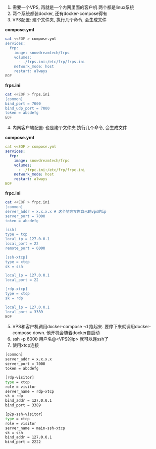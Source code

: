 1. 需要一个VPS, 再就是一个内网里面的客户机 两个都是linux系统
1. 两个系统都装docker, 还有docker-compose得有
1. VPS配置: 建个文件夹, 执行几个命令, 会生成文件

**compose.yml**
```bash
cat <<EOF > compose.yml
services:
  frp:
    image: snowdreamtech/frps
    volumes:
      - ./frps.ini:/etc/frp/frps.ini
    network_mode: host
    restart: always
EOF
```
**frps.ini**
```bash
cat <<EOF > frps.ini
[common]
bind_port = 7000
bind_udp_port = 7000
token = abcdefg
EOF
```

4. 内网客户端配置: 也是建个文件夹 执行几个命令, 会生成文件

**compose.yml**
```yaml
cat <<EOF > compose.yml
services:
  frp:
    image: snowdreamtech/frpc
    volumes:
      - ./frpc.ini:/etc/frp/frpc.ini
    network_mode: host
    restart: always
EOF
```
**frpc.ini**
```bash
cat <<EOF > frpc.ini
[common]
server_addr = x.x.x.x # 这个地方写你自己的vps的ip
server_port = 7000
token = abcdefg

[ssh]
type = tcp
local_ip = 127.0.0.1
local_port = 22
remote_port = 6000

[ssh-xtcp]
type = xtcp
sk = ssh

local_ip = 127.0.0.1
local_port = 22

[rdp-xtcp]
type = xtcp
sk = rdp

local_ip = 127.0.0.1
local_port = 3389
EOF
```

5. VPS和客户机调用docker-compose -d  跑起来. 要停下来就调用docker-compose down. 他开机会随着docker自启动
6. ssh -p 6000 用户名@<VPS的ip> 就可以连ssh了
7. 使用xtcp连接

```bash
[common]
server_addr = x.x.x.x
server_port = 7000
token = abcdefg

[rdp-visitor]
type = xtcp
role = visitor
server_name = rdp-xtcp
sk = rdp
bind_addr = 127.0.0.1
bind_port = 3389

[p2p-ssh-visitor]
type = xtcp
role = visitor
server_name = main-ssh-xtcp
sk = ssh
bind_addr = 127.0.0.1
bind_port = 2222
```

